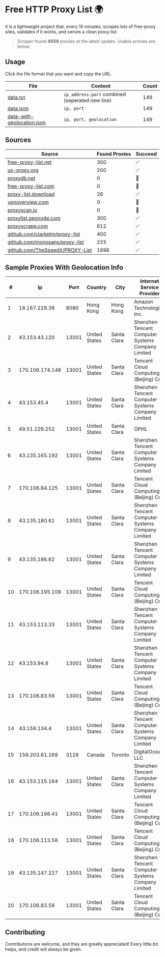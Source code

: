 
# Free HTTP Proxy List 🌍

It is a lightweight project that, every 10 minutes, scrapes lots of free-proxy sites, validates if it works, and serves a clean proxy list.


> Scraper found **4059** proxies at the latest update. Usable proxies are below.

## Usage

Click the file format that you want and copy the URL.


|File|Content|Count|
|----|-------|-----|
|[data.txt](https://raw.githubusercontent.com/themiralay/Proxy-List-World/master/data.txt)|`ip_address:port` combined (seperated new line)|149|
|[data.json](https://raw.githubusercontent.com/themiralay/Proxy-List-World/master/data.json)|`ip, port`|149|
|[data-with-geolocation.json](https://raw.githubusercontent.com/themiralay/Proxy-List-World/master/data-with-geolocation.json)|`ip, port, geolocation`|149|

## Sources

|Source|Found Proxies|Succeed|
|------|-------------|-------|
|[free-proxy-list.net](https://free-proxy-list.net)|300|✅|
|[us-proxy.org](https://www.us-proxy.org)|200|✅|
|[proxydb.net](http://proxydb.net)|0|🚫|
|[free-proxy-list.com](https://free-proxy-list.com/?page=&port=&type%5B%5D=http&type%5B%5D=https&up_time=0&search=Search)|0|🚫|
|[proxy-list.download](https://www.proxy-list.download/HTTP)|26|✅|
|[vpnoverview.com](https://vpnoverview.com/privacy/anonymous-browsing/free-proxy-servers)|0|🚫|
|[proxyscan.io](https://www.proxyscan.io)|0|🚫|
|[proxylist.geonode.com](https://proxylist.geonode.com/api/proxy-list?limit=300&page=1&sort_by=lastChecked&sort_type=desc&protocols=http,https)|300|✅|
|[proxyscrape.com](https://api.proxyscrape.com/v2/?request=displayproxies&protocol=http&timeout=10000&country=all&ssl=all&anonymity=all)|612|✅|
|[github.com/clarketm/proxy-list](https://raw.githubusercontent.com/clarketm/proxy-list/master/proxy-list-raw.txt)|400|✅|
|[github.com/monosans/proxy-list](https://raw.githubusercontent.com/monosans/proxy-list/main/proxies/http.txt)|225|✅|
|[github.com/TheSpeedX/PROXY-List](https://raw.githubusercontent.com/TheSpeedX/PROXY-List/master/http.txt)|1996|✅|


## Sample Proxies With Geolocation Info

|#|Ip|Port|Country|City|Internet Service Provider|
|-|--|----|-------|----|-------------------------|
|1|18.167.229.38|8080|Hong Kong|Hong Kong|Amazon Technologies Inc.|
|2|43.153.43.120|13001|United States|Santa Clara|Shenzhen Tencent Computer Systems Company Limited|
|3|170.106.174.148|13001|United States|Santa Clara|Tencent Cloud Computing (Beijing) Co|
|4|43.153.45.4|13001|United States|Santa Clara|Shenzhen Tencent Computer Systems Company Limited|
|5|49.51.229.252|13001|United States|Santa Clara|OPHL|
|6|43.135.165.192|13001|United States|Santa Clara|Shenzhen Tencent Computer Systems Company Limited|
|7|170.106.84.125|13001|United States|Santa Clara|Tencent Cloud Computing (Beijing) Co|
|8|43.135.180.61|13001|United States|Santa Clara|Shenzhen Tencent Computer Systems Company Limited|
|9|43.135.186.62|13001|United States|Santa Clara|Shenzhen Tencent Computer Systems Company Limited|
|10|170.106.195.109|13001|United States|Santa Clara|Tencent Cloud Computing (Beijing) Co|
|11|43.153.113.33|13001|United States|Santa Clara|Shenzhen Tencent Computer Systems Company Limited|
|12|43.153.94.8|13001|United States|Santa Clara|Shenzhen Tencent Computer Systems Company Limited|
|13|170.106.83.59|13001|United States|Santa Clara|Tencent Cloud Computing (Beijing) Co|
|14|43.159.134.4|13001|United States|Santa Clara|Shenzhen Tencent Computer Systems Company Limited|
|15|159.203.61.169|3128|Canada|Toronto|DigitalOcean, LLC|
|16|43.153.115.164|13001|United States|Santa Clara|Shenzhen Tencent Computer Systems Company Limited|
|17|170.106.198.41|13001|United States|Santa Clara|Tencent Cloud Computing (Beijing) Co|
|18|170.106.113.58|13001|United States|Santa Clara|Tencent Cloud Computing (Beijing) Co|
|19|43.135.147.227|13001|United States|Santa Clara|Shenzhen Tencent Computer Systems Company Limited|
|20|170.106.83.59|13001|United States|Santa Clara|Tencent Cloud Computing (Beijing) Co|



## Contributing

Contributions are welcome, and they are greatly appreciated! Every
little bit helps, and credit will always be given.


